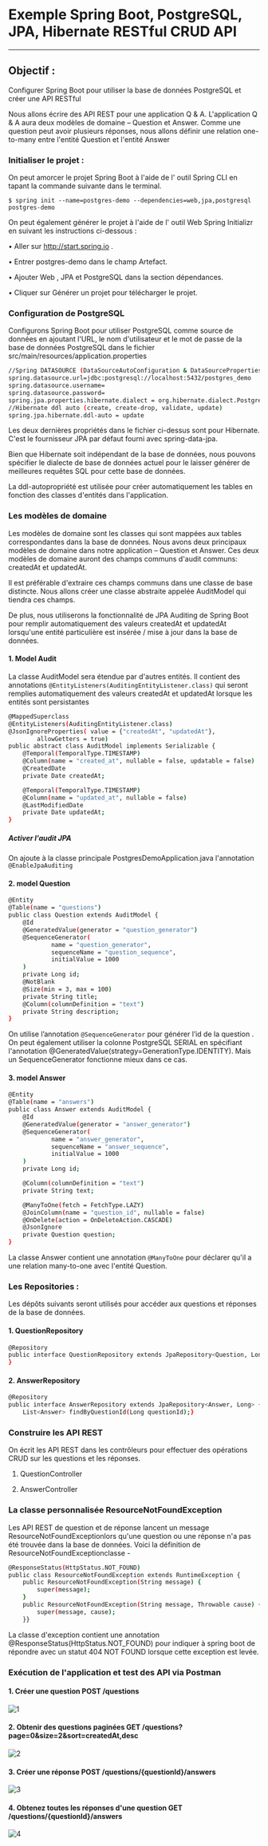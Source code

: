 

# Exemple Spring Boot, PostgreSQL, JPA, Hibernate RESTful CRUD API
---

## Objectif :

Configurer Spring Boot pour utiliser la base de données PostgreSQL et créer une API RESTful 

Nous allons écrire des API REST pour une application Q & A. L'application Q & A aura deux modèles de domaine – Question et Answer. Comme une question peut avoir plusieurs réponses, nous allons définir une relation one-to-many entre l'entité Question et l'entité Answer

### Initialiser le projet :


On peut amorcer le projet Spring Boot à l'aide de l' outil Spring CLI en tapant la commande suivante dans le terminal.

``` $ spring init --name=postgres-demo --dependencies=web,jpa,postgresql postgres-demo ```


On peut également générer le projet à l'aide de l' outil Web Spring Initializr en suivant les instructions ci-dessous :

•	Aller sur http://start.spring.io .

•	Entrer postgres-demo dans le champ Artefact.

•	Ajouter Web , JPA et PostgreSQL dans la section dépendances.

•	Cliquer sur Générer un projet pour télécharger le projet.

### Configuration de PostgreSQL

Configurons Spring Boot pour utiliser PostgreSQL comme source de données  en ajoutant l'URL, le nom d'utilisateur et le mot de passe de la base de données PostgreSQL dans le fichier src/main/resources/application.properties
```bash
//Spring DATASOURCE (DataSourceAutoConfiguration & DataSourceProperties)
spring.datasource.url=jdbc:postgresql://localhost:5432/postgres_demo
spring.datasource.username= 
spring.datasource.password=
spring.jpa.properties.hibernate.dialect = org.hibernate.dialect.PostgreSQLDialect
//Hibernate ddl auto (create, create-drop, validate, update)
spring.jpa.hibernate.ddl-auto = update
```
Les deux dernières propriétés dans le fichier ci-dessus sont pour Hibernate. C'est le fournisseur JPA par défaut fourni avec spring-data-jpa.

Bien que Hibernate soit indépendant de la base de données, nous pouvons spécifier le dialecte de base de données actuel pour le laisser générer de meilleures requêtes SQL pour cette base de données.

La ddl-autopropriété est utilisée pour créer automatiquement les tables en fonction des classes d'entités dans l'application.

### Les modèles de domaine

Les modèles de domaine sont les classes qui sont mappées aux tables correspondantes dans la base de données. Nous avons deux principaux modèles de domaine dans notre application – Question et Answer. Ces deux modèles de domaine auront des champs communs d'audit communs: createdAt et updatedAt.

Il est préférable d'extraire ces champs communs dans une classe de base distincte. Nous allons créer une classe abstraite appelée AuditModel qui tiendra ces champs.

De plus, nous utiliserons la fonctionnalité de JPA Auditing de Spring Boot pour remplir automatiquement des valeurs createdAt et updatedAt lorsqu'une entité particulière est insérée / mise à jour dans la base de données.

#### 1. Model Audit 

La classe AuditModel sera étendue par d'autres entités. Il contient des annotations ``` @EntityListeners(AuditingEntityListener.class) ``` qui seront remplies automatiquement des  valeurs createdAt et updatedAt lorsque les entités sont persistantes
```bash
@MappedSuperclass
@EntityListeners(AuditingEntityListener.class)
@JsonIgnoreProperties( value = {"createdAt", "updatedAt"},
        allowGetters = true)
public abstract class AuditModel implements Serializable {
    @Temporal(TemporalType.TIMESTAMP)
    @Column(name = "created_at", nullable = false, updatable = false)
    @CreatedDate
    private Date createdAt;

    @Temporal(TemporalType.TIMESTAMP)
    @Column(name = "updated_at", nullable = false)
    @LastModifiedDate
    private Date updatedAt;
}
```

##### Activer l'audit JPA

On ajoute à la classe principale PostgresDemoApplication.java l'annotation ``` @EnableJpaAuditing ```

#### 2. model Question 
```bash
@Entity
@Table(name = "questions")
public class Question extends AuditModel {
    @Id
    @GeneratedValue(generator = "question_generator")
    @SequenceGenerator(
            name = "question_generator",
            sequenceName = "question_sequence",
            initialValue = 1000
    )
    private Long id;
    @NotBlank
    @Size(min = 3, max = 100)
    private String title;
    @Column(columnDefinition = "text")
    private String description;
}
```

On utilise l’annotation ``` @SequenceGenerator ``` pour générer l’id de la question . On peut également utiliser la colonne PostgreSQL SERIAL en spécifiant l'annotation @GeneratedValue(strategy=GenerationType.IDENTITY). Mais un SequenceGenerator fonctionne mieux dans ce cas.

#### 3. model Answer 
```bash
@Entity
@Table(name = "answers")
public class Answer extends AuditModel {
    @Id
    @GeneratedValue(generator = "answer_generator")
    @SequenceGenerator(
            name = "answer_generator",
            sequenceName = "answer_sequence",
            initialValue = 1000
    )
    private Long id;

    @Column(columnDefinition = "text")
    private String text;

    @ManyToOne(fetch = FetchType.LAZY)
    @JoinColumn(name = "question_id", nullable = false)
    @OnDelete(action = OnDeleteAction.CASCADE)
    @JsonIgnore
    private Question question;
}
```
La classe Answer contient une annotation ``` @ManyToOne ``` pour déclarer qu'il a une relation many-to-one avec l'entité Question.

### Les Repositories :

Les dépôts suivants seront utilisés pour accéder aux questions et réponses de la base de données.
#### 1. QuestionRepository
```bash
@Repository
public interface QuestionRepository extends JpaRepository<Question, Long> {
}
```
#### 2. AnswerRepository
```bash
@Repository
public interface AnswerRepository extends JpaRepository<Answer, Long> {
    List<Answer> findByQuestionId(Long questionId);}
```
### Construire les API REST

On écrit les API REST dans les contrôleurs pour effectuer des opérations CRUD sur les questions et les réponses.

1. QuestionController

2. AnswerController

### La classe personnalisée ResourceNotFoundException

Les API REST de question et de réponse lancent un message ResourceNotFoundExceptionlors qu'une question ou une réponse n'a pas été trouvée dans la base de données. Voici la définition de ResourceNotFoundExceptionclasse -
```bash
@ResponseStatus(HttpStatus.NOT_FOUND)
public class ResourceNotFoundException extends RuntimeException {
    public ResourceNotFoundException(String message) {
        super(message);
    }
    public ResourceNotFoundException(String message, Throwable cause) {
        super(message, cause);
    }}
 ```
La classe d'exception contient une annotation @ResponseStatus(HttpStatus.NOT_FOUND) pour indiquer à spring boot de répondre avec un statut 404 NOT FOUND lorsque cette exception est levée.

### Exécution de l'application et test des API via Postman

#### 1.	Créer une question POST /questions
 
 ![1](https://user-images.githubusercontent.com/28655112/40966352-3092a42a-68a8-11e8-98b0-ea4f9479a1b2.PNG)
 
#### 2. Obtenir des questions paginées GET /questions?page=0&size=2&sort=createdAt,desc
 
 ![2](https://user-images.githubusercontent.com/28655112/40966382-42186d74-68a8-11e8-84d3-32c613063550.PNG)
 
#### 3. Créer une réponse POST /questions/{questionId}/answers

![3](https://user-images.githubusercontent.com/28655112/40966400-51328d08-68a8-11e8-977c-bca395808f53.PNG)
 
#### 4. Obtenez toutes les réponses d'une question GET /questions/{questionId}/answers
 
 ![4](https://user-images.githubusercontent.com/28655112/40966436-60804098-68a8-11e8-85d5-e1b9aa7dc6ee.PNG)
